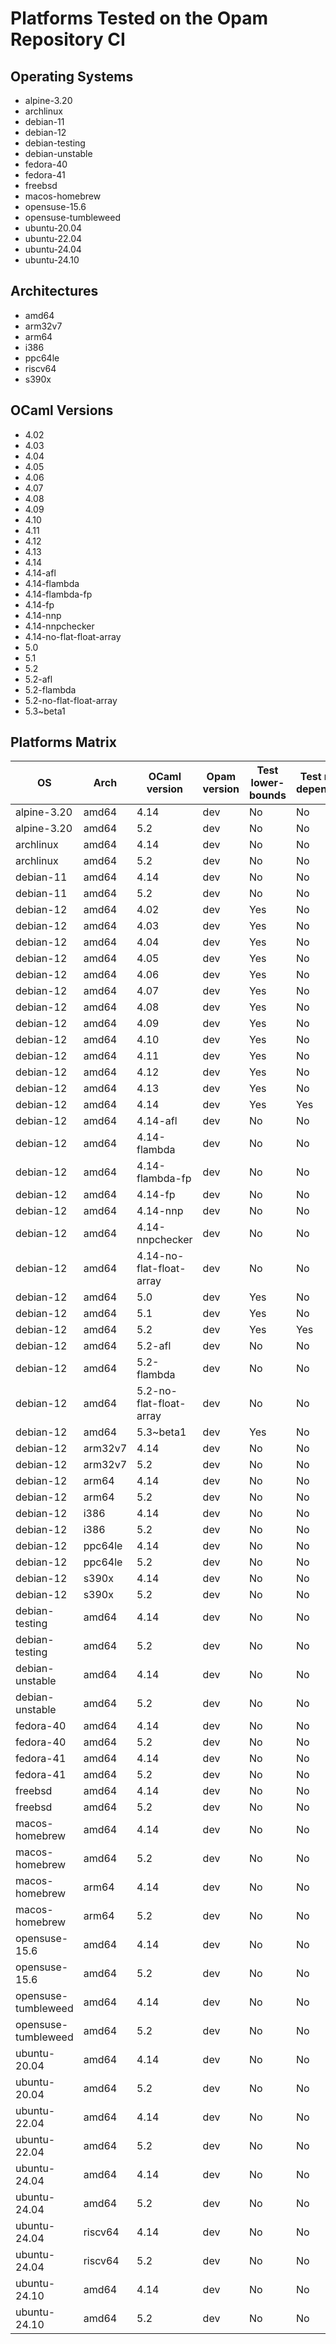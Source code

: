 # Platforms Tested on the Opam Repository CI

## Operating Systems

- alpine-3.20
- archlinux
- debian-11
- debian-12
- debian-testing
- debian-unstable
- fedora-40
- fedora-41
- freebsd
- macos-homebrew
- opensuse-15.6
- opensuse-tumbleweed
- ubuntu-20.04
- ubuntu-22.04
- ubuntu-24.04
- ubuntu-24.10

## Architectures

- amd64
- arm32v7
- arm64
- i386
- ppc64le
- riscv64
- s390x

## OCaml Versions

- 4.02
- 4.03
- 4.04
- 4.05
- 4.06
- 4.07
- 4.08
- 4.09
- 4.10
- 4.11
- 4.12
- 4.13
- 4.14
- 4.14-afl
- 4.14-flambda
- 4.14-flambda-fp
- 4.14-fp
- 4.14-nnp
- 4.14-nnpchecker
- 4.14-no-flat-float-array
- 5.0
- 5.1
- 5.2
- 5.2-afl
- 5.2-flambda
- 5.2-no-flat-float-array
- 5.3~beta1

## Platforms Matrix

|  OS | Arch | OCaml version |Opam version | Test lower-bounds | Test reverse dependencies |
| --- | --- | --- | --- | --- | --- |
| alpine-3.20 | amd64 | 4.14 | dev | No | No |
| alpine-3.20 | amd64 | 5.2 | dev | No | No |
| archlinux | amd64 | 4.14 | dev | No | No |
| archlinux | amd64 | 5.2 | dev | No | No |
| debian-11 | amd64 | 4.14 | dev | No | No |
| debian-11 | amd64 | 5.2 | dev | No | No |
| debian-12 | amd64 | 4.02 | dev | Yes | No |
| debian-12 | amd64 | 4.03 | dev | Yes | No |
| debian-12 | amd64 | 4.04 | dev | Yes | No |
| debian-12 | amd64 | 4.05 | dev | Yes | No |
| debian-12 | amd64 | 4.06 | dev | Yes | No |
| debian-12 | amd64 | 4.07 | dev | Yes | No |
| debian-12 | amd64 | 4.08 | dev | Yes | No |
| debian-12 | amd64 | 4.09 | dev | Yes | No |
| debian-12 | amd64 | 4.10 | dev | Yes | No |
| debian-12 | amd64 | 4.11 | dev | Yes | No |
| debian-12 | amd64 | 4.12 | dev | Yes | No |
| debian-12 | amd64 | 4.13 | dev | Yes | No |
| debian-12 | amd64 | 4.14 | dev | Yes | Yes |
| debian-12 | amd64 | 4.14-afl | dev | No | No |
| debian-12 | amd64 | 4.14-flambda | dev | No | No |
| debian-12 | amd64 | 4.14-flambda-fp | dev | No | No |
| debian-12 | amd64 | 4.14-fp | dev | No | No |
| debian-12 | amd64 | 4.14-nnp | dev | No | No |
| debian-12 | amd64 | 4.14-nnpchecker | dev | No | No |
| debian-12 | amd64 | 4.14-no-flat-float-array | dev | No | No |
| debian-12 | amd64 | 5.0 | dev | Yes | No |
| debian-12 | amd64 | 5.1 | dev | Yes | No |
| debian-12 | amd64 | 5.2 | dev | Yes | Yes |
| debian-12 | amd64 | 5.2-afl | dev | No | No |
| debian-12 | amd64 | 5.2-flambda | dev | No | No |
| debian-12 | amd64 | 5.2-no-flat-float-array | dev | No | No |
| debian-12 | amd64 | 5.3~beta1 | dev | Yes | No |
| debian-12 | arm32v7 | 4.14 | dev | No | No |
| debian-12 | arm32v7 | 5.2 | dev | No | No |
| debian-12 | arm64 | 4.14 | dev | No | No |
| debian-12 | arm64 | 5.2 | dev | No | No |
| debian-12 | i386 | 4.14 | dev | No | No |
| debian-12 | i386 | 5.2 | dev | No | No |
| debian-12 | ppc64le | 4.14 | dev | No | No |
| debian-12 | ppc64le | 5.2 | dev | No | No |
| debian-12 | s390x | 4.14 | dev | No | No |
| debian-12 | s390x | 5.2 | dev | No | No |
| debian-testing | amd64 | 4.14 | dev | No | No |
| debian-testing | amd64 | 5.2 | dev | No | No |
| debian-unstable | amd64 | 4.14 | dev | No | No |
| debian-unstable | amd64 | 5.2 | dev | No | No |
| fedora-40 | amd64 | 4.14 | dev | No | No |
| fedora-40 | amd64 | 5.2 | dev | No | No |
| fedora-41 | amd64 | 4.14 | dev | No | No |
| fedora-41 | amd64 | 5.2 | dev | No | No |
| freebsd | amd64 | 4.14 | dev | No | No |
| freebsd | amd64 | 5.2 | dev | No | No |
| macos-homebrew | amd64 | 4.14 | dev | No | No |
| macos-homebrew | amd64 | 5.2 | dev | No | No |
| macos-homebrew | arm64 | 4.14 | dev | No | No |
| macos-homebrew | arm64 | 5.2 | dev | No | No |
| opensuse-15.6 | amd64 | 4.14 | dev | No | No |
| opensuse-15.6 | amd64 | 5.2 | dev | No | No |
| opensuse-tumbleweed | amd64 | 4.14 | dev | No | No |
| opensuse-tumbleweed | amd64 | 5.2 | dev | No | No |
| ubuntu-20.04 | amd64 | 4.14 | dev | No | No |
| ubuntu-20.04 | amd64 | 5.2 | dev | No | No |
| ubuntu-22.04 | amd64 | 4.14 | dev | No | No |
| ubuntu-22.04 | amd64 | 5.2 | dev | No | No |
| ubuntu-24.04 | amd64 | 4.14 | dev | No | No |
| ubuntu-24.04 | amd64 | 5.2 | dev | No | No |
| ubuntu-24.04 | riscv64 | 4.14 | dev | No | No |
| ubuntu-24.04 | riscv64 | 5.2 | dev | No | No |
| ubuntu-24.10 | amd64 | 4.14 | dev | No | No |
| ubuntu-24.10 | amd64 | 5.2 | dev | No | No |
